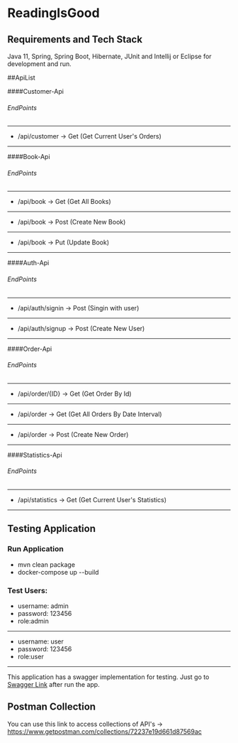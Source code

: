 # ReadingIsGood

## Requirements and Tech Stack

Java 11, Spring, Spring Boot, Hibernate, JUnit and Intellij or Eclipse for development and run.

##ApiList

####Customer-Api
###### EndPoints

---
- /api/customer -> Get (Get Current User's Orders)
---
####Book-Api
###### EndPoints

---
- /api/book -> Get (Get All Books)
---
- /api/book -> Post (Create New Book)
---
- /api/book -> Put (Update Book)
---
####Auth-Api
###### EndPoints

---
- /api/auth/signin -> Post (Singin with user)
---
- /api/auth/signup -> Post (Create New User)
---
####Order-Api
###### EndPoints

---
- /api/order/{ID} -> Get (Get Order By Id)
---
- /api/order -> Get (Get All Orders By Date Interval)
---
- /api/order -> Post (Create New Order)
---
####Statistics-Api
###### EndPoints

---
- /api/statistics -> Get (Get Current User's Statistics)
---

## Testing Application

### Run Application

- mvn clean package
- docker-compose up --build

### Test Users:
- username: admin
- password: 123456
- role:admin
---
- username: user
- password: 123456
- role:user
---

This application has a swagger implementation for testing.
Just go to [Swagger Link](http://localhost:8080/swagger-ui/index.html?configUrl=/v3/api-docs/swagger-config#/) after run the app.


## Postman Collection
You can use this link to access collections of API's -> https://www.getpostman.com/collections/72237e19d661d87569ac